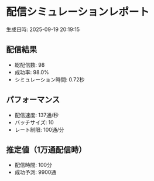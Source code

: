 
# 配信シミュレーションレポート
生成日時: 2025-09-19 20:19:15

## 配信結果
- 総配信数: 98
- 成功率: 98.0%
- シミュレーション時間: 0.72秒

## パフォーマンス
- 配信速度: 137通/秒
- バッチサイズ: 10
- レート制限: 100通/分

## 推定値（1万通配信時）
- 配信時間: 100分
- 成功予測: 9900通
